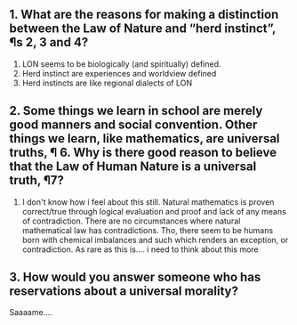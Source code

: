 ## 1. What are the reasons for making a distinction between the Law of Nature and “herd instinct”, ¶s 2, 3 and 4?
1. LON seems to be biologically (and spiritually) defined.
2. Herd instinct are experiences and worldview defined
3. Herd instincts are like regional dialects of LON
## 2. Some things we learn in school are merely good manners and social convention. Other things we learn, like mathematics, are universal truths, ¶ 6. Why is there good reason to believe that the Law of Human Nature is a universal truth, ¶7? 
1. I don't know how i feel about this still. Natural mathematics is proven correct/true through logical evaluation and proof and lack of any means of contradiction. There are no circumstances where natural mathematical law has contradictions. Tho, there seem to be humans born with chemical imbalances and such which renders an exception, or contradiction. As rare as this is.... i need to think about this more
## 3. How would you answer someone who has reservations about a universal morality?
Saaaame....